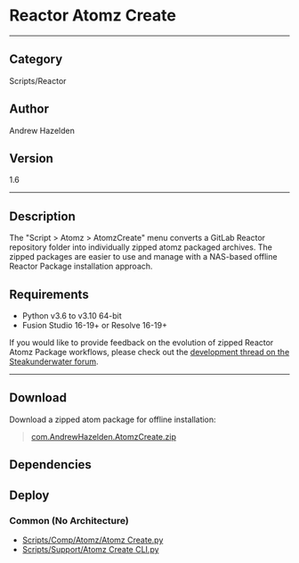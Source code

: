 # Reactor Atomz Create
___

## Category
Scripts/Reactor

## Author
Andrew Hazelden

## Version
1.6

___

## Description
<p>The "Script &gt; Atomz &gt; AtomzCreate" menu converts a GitLab Reactor repository folder into individually zipped atomz packaged archives. The zipped packages are easier to use and manage with a NAS-based offline Reactor Package installation approach.</p>

<h2>Requirements</h2>
<ul>
	<li>Python v3.6 to v3.10 64-bit</li>
	<li>Fusion Studio 16-19+ or Resolve 16-19+</li>
</ul>

<p>If you would like to provide feedback on the evolution of zipped Reactor Atomz Package workflows, please check out the <a href="https://www.steakunderwater.com/wesuckless/viewtopic.php?t=6115">development thread on the Steakunderwater forum</a>.</p>


___

## Download

Download a zipped atom package for offline installation:
> [com.AndrewHazelden.AtomzCreate.zip](https://gitlab.com/WeSuckLess/Reactor/-/archive/master/Reactor-master.zip?path=Atoms/com.AndrewHazelden.AtomzCreate)  

## Dependencies

## Deploy

### Common (No Architecture)

<ul>
<li><a href="https://gitlab.com/WeSuckLess/Reactor/-/blob/master/Atoms/com.AndrewHazelden.AtomzCreate/Scripts/Comp/Atomz/Atomz Create.py?ref_type=heads">Scripts/Comp/Atomz/Atomz Create.py</a></li>
<li><a href="https://gitlab.com/WeSuckLess/Reactor/-/blob/master/Atoms/com.AndrewHazelden.AtomzCreate/Scripts/Support/Atomz Create CLI.py?ref_type=heads">Scripts/Support/Atomz Create CLI.py</a></li>
</ul>
